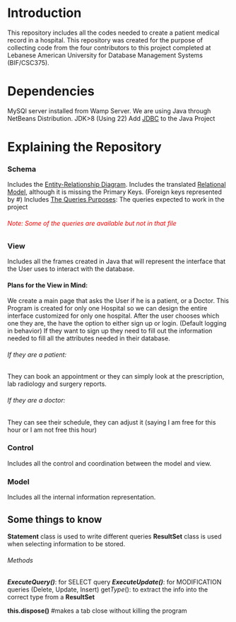 # Introduction
This repository includes all the codes needed to create a patient medical record in a hospital.
This repository was created for the purpose of collecting code from the four contributors to this project completed at Lebanese American University for Database Management Systems (BIF/CSC375).

# Dependencies
MySQl server installed from Wamp Server.
We are using Java through NetBeans Distribution.
JDK>8 (Using 22)
Add [JDBC](/home/sami/Patient_Medical_Records/mysql-connector-j-9.0.0.jar) to the Java Project

# Explaining the Repository
### Schema
Includes the [Entity-Relationship Diagram](/Schema/Picture1.png).
Includes the translated [Relational Model](/Schema/Relational%20Model.docx), although it is missing the Primary Keys. (Foreign keys represented by #)
Includes [The Queries Purposes](/Schema/Queries.docx): The queries expected to work in the project 
###### <span style="color:red">Note: Some of the queries are available but not in that file</span>


### View
Includes all the frames created in Java that will represent the interface that the User uses to interact with the database.

#### Plans for the View in Mind:
We create a main page that asks the User if he is a patient, or a Doctor.
This Program is created for only one Hospital so we can design the entire interface customized for only one hospital.
After the user chooses which one they are, the have the option to either sign up or login. (Default logging in behavior)
If they want to sign up they need to fill out the information needed to fill all the attributes needed in their database.

###### If they are a patient:
They can book an appointment or they can simply look at the prescription, lab radiology and surgery reports.

###### If they are a doctor:
They can see their schedule, they can adjust it (saying I am free for this hour or I am not free this hour)

### Control
Includes all the control and coordination between the model and view.

### Model
Includes all the internal information representation.

## Some things to know
**Statement** class is used to write different queries
**ResultSet** class is used when selecting information to be stored.

###### Methods  
***ExecuteQuery()***: for SELECT query
***ExecuteUpdate()***: for MODIFICATION queries (Delete, Update, Insert)
get*Type*(): to extract the info into the correct type from a **ResultSet**

**this.dispose()** #makes a tab close without killing the program
